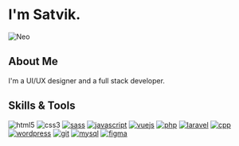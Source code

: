 
# I'm Satvik.


![Neo](https://c.tenor.com/ang0VzOwbdAAAAAC/the-matrix-reloaded-matrix.gif)


## About Me

I'm a UI/UX designer and a full stack developer.


## Skills & Tools

![html5](https://img.shields.io/badge/HTML5-E34F26?style=for-the-badge&logo=html5&logoColor=white)
![css3](https://img.shields.io/badge/CSS3-1572B6?style=for-the-badge&logo=css3&logoColor=white)
[![sass](https://img.shields.io/badge/Sass-CC6699?style=for-the-badge&logo=sass&logoColor=white)]()
[![javascript](https://img.shields.io/badge/JavaScript-323330?style=for-the-badge&logo=javascript&logoColor=F7DF1E)]()
[![vuejs](https://img.shields.io/badge/Vue.js-35495E?style=for-the-badge&logo=vuedotjs&logoColor=4FC08D)]()
[![php](https://img.shields.io/badge/PHP-777BB4?style=for-the-badge&logo=php&logoColor=white)]()
[![laravel](https://img.shields.io/badge/Laravel-FF2D20?style=for-the-badge&logo=laravel&logoColor=white)]()
[![cpp](https://img.shields.io/badge/C%2B%2B-00599C?style=for-the-badge&logo=c%2B%2B&logoColor=white)]()
[![wordpress](https://img.shields.io/badge/Wordpress-21759B?style=for-the-badge&logo=wordpress&logoColor=white)]()
[![git](https://img.shields.io/badge/GIT-E44C30?style=for-the-badge&logo=git&logoColor=white)]()
[![mysql](https://img.shields.io/badge/MySQL-005C84?style=for-the-badge&logo=mysql&logoColor=white)]()
[![figma](https://img.shields.io/badge/Figma-F24E1E?style=for-the-badge&logo=figma&logoColor=white)]()
